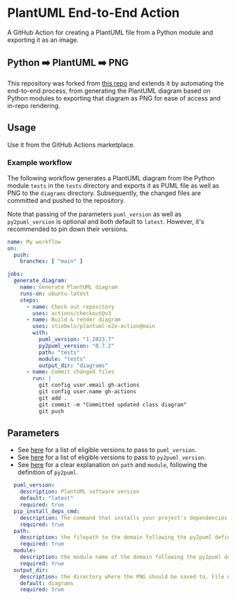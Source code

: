 # PlantUML End-to-End Action
A GitHub Action for creating a PlantUML file from a Python module and exporting it as an image.

## Python ➡️ PlantUML ➡️ PNG </b>
This repository was forked from [this repo](https://github.com/Timmy/plantuml-action/tree/5f5f57e2ec41225b88f37aa1dc15edda188b47c8) and extends it by automating the end-to-end process, from generating the PlantUML diagram based on Python modules to exporting that diagram as PNG for ease of access and in-repo rendering.

## Usage
Use it from the GitHub Actions marketplace.

### Example workflow
The following workflow generates a PlantUML diagram from the Python module `tests`
in the `tests` directory and exports it as PUML file as well as PNG to the `diagrams` directory.
Subsequently, the changed files are committed and pushed to the repository.

Note that passing of the parameters `puml_version` as well as `py2puml_version` is optional and both default to `latest`. However, it's recommended to pin down their versions.
```yaml
name: My workflow
on:
  push:
    branches: [ "main" ]

jobs:
  generate_diagram:
    name: Generate PlantUML diagram
    runs-on: ubuntu-latest
    steps:
      - name: Check out repository
        uses: actions/checkout@v3
      - name: Build & render diagram
        uses: stiebels/plantuml-e2e-action@main
        with:
          puml_version: "1.2023.7"
          py2puml_version: "0.7.2"
          path: "tests"
          module: "tests"
          output_dir: "diagrams"
      - name: Commit changed files
        run: |
          git config user.email gh-actions
          git config user.name gh-actions
          git add .
          git commit -m "Committed updated class diagram"
          git push
```

## Parameters
- See [here](https://sourceforge.net/projects/plantuml/files/) for a list of eligible versions to pass to `puml_version`.
- See [here](https://pypi.org/project/py2puml/#history) for a list of eligible versions to pass to `py2puml_version`.
- See [here](https://github.com/lucsorel/py2puml#cli) for a clear explanation on `path` and `module`, following the definition of `py2puml`.
```yaml
  puml_version:
    description: PlantUML software version
    default: "latest"
    required: true
  pip_install_deps_cmd:
    description: The command that installs your project's dependencies require to have py2puml import your project. Typically, that'd be e.g. `pip install .` or `pip install .[docs]`. If the command doesn't install a version of `py2puml`, the latest version will be auto-installed.
    required: true
  path:
    description: the filepath to the domain following the py2puml definition
    required: true
  module:
    description: the module name of the domain following the py2puml definition
    required: true
  output_dir:
    description: the directory where the PNG should be saved to. File names default to the module name, but differ by file extension (.puml/.png).
    default: diagrams
    required: true
```
